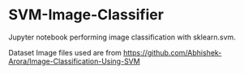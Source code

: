 # SVM-Image-Classifier
Jupyter notebook performing image classification with sklearn.svm.

Dataset
Image files used are from https://github.com/Abhishek-Arora/Image-Classification-Using-SVM
